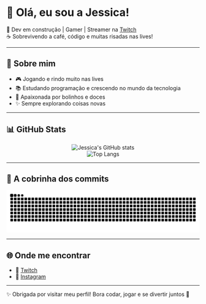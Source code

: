 # 👋 Olá, eu sou a Jessica!

💜 Dev em construção | Gamer | Streamer na [Twitch](https://twitch.tv/imJesca)  
☕ Sobrevivendo a café, código e muitas risadas nas lives!  

---

## 🌟 Sobre mim
- 🎮 Jogando e rindo muito nas lives  
- 📚 Estudando programação e crescendo no mundo da tecnologia  
- 🧁 Apaixonada por bolinhos e doces  
- ✨ Sempre explorando coisas novas  

---

## 📊 GitHub Stats
<div align="center">

![Jessica's GitHub stats](https://github-readme-stats.vercel.app/api?username=im-JessicaV&show_icons=true&theme=radical)  
![Top Langs](https://github-readme-stats.vercel.app/api/top-langs/?username=im-JessicaV&layout=compact&theme=radical)

</div>

---

## 🐍 A cobrinha dos commits
![snake gif](https://github.com/im-JessicaV/im-JessicaV/blob/output/snake.svg)

---

## 🌐 Onde me encontrar
- 🎥 [Twitch](https://twitch.tv/imJesca)  
- 📸 [Instagram](https://instagram.com/im_jesca_)  


---

✨ Obrigada por visitar meu perfil! Bora codar, jogar e se divertir juntos 🚀
